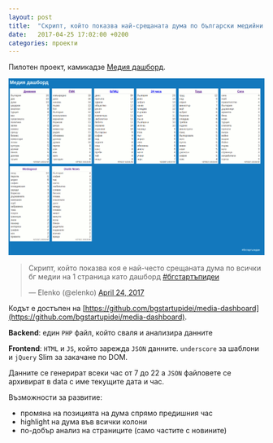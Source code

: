 ```yaml
---
layout: post
title:  "Скрипт, който показва най-срещаната дума по български медийни сайтове @elenko"
date:   2017-04-25 17:02:00 +0200
categories: проекти
---
```


Пилотен проект, камикадзе [Медия дашборд](http://media-dashboard.bgstartupidei.com/).

![Media Dashboard](/images/media-dashboard.png)

<blockquote class="twitter-tweet" data-lang="en"><p lang="bg" dir="ltr">Скрипт, който показва коя е най-често срещаната дума по всички бг медии на 1 страница като дашборд <a href="https://twitter.com/hashtag/%D0%B1%D0%B3%D1%81%D1%82%D0%B0%D1%80%D1%82%D1%8A%D0%BF%D0%B8%D0%B4%D0%B5%D0%B8?src=hash">#бгстартъпидеи</a></p>&mdash; Elenko (@elenko) <a href="https://twitter.com/elenko/status/856519330837778432">April 24, 2017</a></blockquote>
<script async src="//platform.twitter.com/widgets.js" charset="utf-8"></script>

Кодът е достъпен на [https://github.com/bgstartupidei/media-dashboard](https://github.com/bgstartupidei/media-dashboard).

**Backend**: един `PHP` файл, който сваля и анализира данните

**Frontend**: `HTML` и `JS`, който зарежда `JSON` данните. `underscore` за шаблони и `jQuery` Slim за закачане по DOM.

Данните се генерират всеки час от 7 до 22 а `JSON` файловете се архивират в data с име текущите дата и час.

Възможности за развитие:
* промяна на позицията на дума спрямо предишния час
* highlight на дума във всички колони
* по-добър анализ на страниците (само частите с новините)
